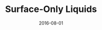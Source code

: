 ---
title: Surface-Only Liquids

authors:
  - name: Da, Fang
  - name: Hahn, David
    id: davidhahn
  - name: Batty, Christopher
  - name: Wojtan, Chris
    id: chriswojtan
  - name: Grinspun, Eitan


publication: ACM Transactions on Graphics 35(4) (SIGGRAPH 2016)
date: 2016-08-01

grp: wojtan
paper: http://www.cs.columbia.edu/cg/surfaceliquids/droplets.pdf
project: http://www.cs.columbia.edu/cg/surfaceliquids/
---